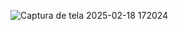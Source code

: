 ![Captura de tela 2025-02-18 172024](https://github.com/user-attachments/assets/5c9baa56-a75f-44d0-8e0c-6d052fd5d13f)
